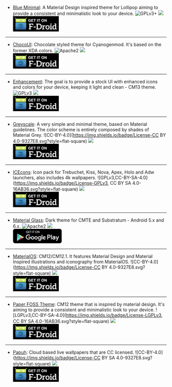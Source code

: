 <!--
    Copyright (C)  2016 PRIMOKORN.
    Permission is granted to copy, distribute and/or modify this document
    under the terms of the GNU Free Documentation License, Version 1.3
    or any later version published by the Free Software Foundation;
    with no Invariant Sections, no Front-Cover Texts, and no Back-Cover Texts.
    A copy of the license is included in the section entitled "GNU
    Free Documentation License".
-->

* [Blue Minimal](http://v.ht/ayrf): A Material Design inspired theme for Lollipop aiming to provide a consistent and minimalistic look to your device.
![GPLv3+](https://img.shields.io/badge/License-GPLv3+-brightgreen.svg?style=flat-square)
[![](https://img.shields.io/badge/Source-Github-lightgrey.svg?style=flat-square)](https://github.com/scoute-dich/Baumann_Theme)  
[![](Pictures/F-Droid.png)](http://v.ht/ayrf)

***

* [ChocoUI](http://v.ht/c8qu): Chocolate styled theme for Cyanogenmod. It's based on the former XDA colors.
![Apache2](https://img.shields.io/badge/License-Apache%202.0-yellowgreen.svg?style=flat-square)
[![](https://img.shields.io/badge/Source-Github-lightgrey.svg?style=flat-square)](https://github.com/enricocid/ChocoUI---XDA-Colors)  
[![](Pictures/F-Droid.png)](http://v.ht/c8qu)

***

* [Enhancement](http://v.ht/6gzu): The goal is to provide a stock UI with enhanced icons and colors for your device, keeping it light and clean - CM13 theme.
![GPLv3](https://img.shields.io/badge/License-GPLv3-brightgreen.svg?style=flat-square)
[![](https://img.shields.io/badge/Source-GitLab-lightgrey.svg?style=flat-square)](https://gitlab.com/Primokorn/EnhancementTheme)  
[![](Pictures/F-Droid.png)](https://f-droid.org/app/com.primokorn.enhancement)

***

* [Greyscale](http://v.ht/oGVb): A very simple and minimal theme, based on Material guidelines. The color scheme is entirely composed by shades of Material Grey.
![CC-BY-4.0](https://img.shields.io/badge/License-CC BY 4.0-9327E8.svg?style=flat-square)
[![](https://img.shields.io/badge/Source-Github-lightgrey.svg?style=flat-square)](https://github.com/gabrielelucci/greyscale-cmte)  
[![](Pictures/F-Droid.png)](http://v.ht/oGVb)

***

* [ICEcons](http://v.ht/CQ9f): Icon pack for Trebuchet, Kiss, Nova, Apex, Holo and Adw launchers, also includes 4k wallpapers.
![GPLv3,CC-BY-SA-4.0](https://img.shields.io/badge/License-GPLv3, CC BY SA 4.0-16AB36.svg?style=flat-square)
[![](https://img.shields.io/badge/Source-Github-lightgrey.svg?style=flat-square)](https://github.com/1C3/ICEcons)  
[![](Pictures/F-Droid.png)](http://v.ht/CQ9f)

***

* [Material Glass](http://v.ht/JPiI): Dark theme for CMTE and Substratum - Android 5.x and 6.x.
![Apache2](https://img.shields.io/badge/License-Apache%202.0-yellowgreen.svg?style=flat-square)
[![](https://img.shields.io/badge/Source-Github-lightgrey.svg?style=flat-square)](https://github.com/asdfasdfvful/Material-Glass)  
[![](Pictures/Google_Play.png)](https://play.google.com/store/apps/details?id=com.pitchedapps.material.glass.free)

***

* [MaterialOS](https://f-droid.org/repository/browse/?fdid=com.materialos.cm.theme): CM12/CM12.1. It features Material Design and Material Inspired illustrations and iconography from MaterialOS.
![CC-BY-4.0](https://img.shields.io/badge/License-CC BY 4.0-9327E8.svg?style=flat-square)
[![](https://img.shields.io/badge/Source-Github-lightgrey.svg?style=flat-square)](https://github.com/materialos/CM12-Theme)  
[![](Pictures/F-Droid.png)](https://f-droid.org/repository/browse/?fdid=com.materialos.cm.theme)

***

* [Paper FOSS Theme](http://v.ht/ZI8C): CM12 theme that is inspired by material design. It's aiming to provide a consistent and minimalistic look to your device.
![LGPLv3,CC-BY-SA-4.0](https://img.shields.io/badge/License-LGPLv3, CC BY SA 4.0-16AB36.svg?style=flat-square)
[![](https://img.shields.io/badge/Source-Github-lightgrey.svg?style=flat-square)](https://github.com/beli3ver/Paper-FOSS-Theme)  
[![](Pictures/F-Droid.png)](http://v.ht/ZI8C)

***

* [Papuh](http://v.ht/77mm): Cloud based live wallpapers that are CC licensed.
![CC-BY-4.0](https://img.shields.io/badge/License-CC BY SA 4.0-9327E8.svg?style=flat-square)
[![](https://img.shields.io/badge/Source-Github-lightgrey.svg?style=flat-square)](https://github.com/Papuh/PapuhWalls)  
[![](Pictures/F-Droid.png)](http://v.ht/77mm)